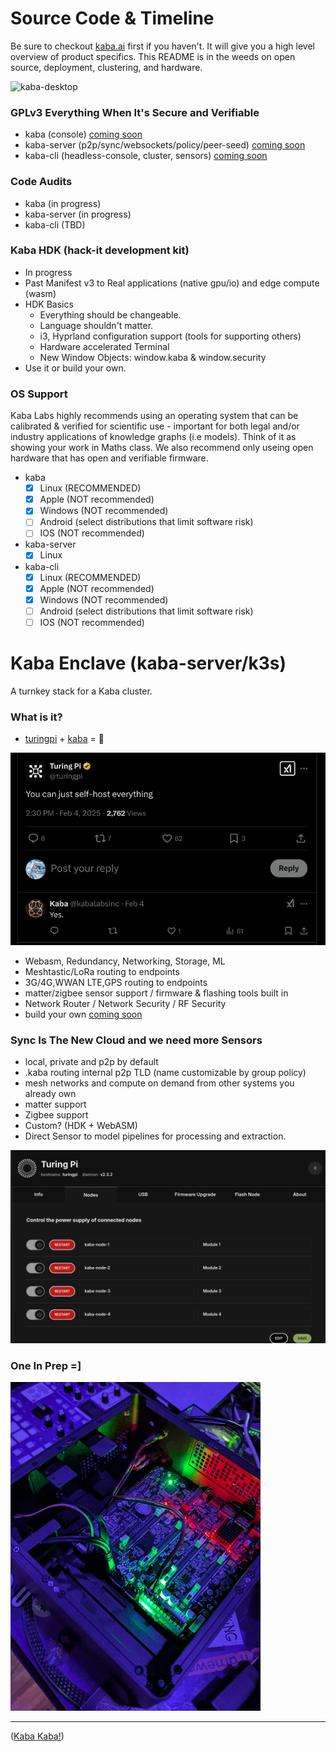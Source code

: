 # Source Code & Timeline

Be sure to checkout [kaba.ai](https://kaba.ai) first if you haven't.
It will give you a high level overview of product specifics.
This README is in the weeds on open source, deployment, clustering, and hardware.

![kaba-desktop](https://github.com/kaba-labs/.github/blob/main/profile/images/kaba-desktop.png?raw=true)

### GPLv3 Everything When It's Secure and Verifiable

- kaba (console) [coming soon](https://github.com/kaba-labs)
- kaba-server (p2p/sync/websockets/policy/peer-seed) [coming soon](https://github.com/kaba-labs)
- kaba-cli (headless-console, cluster, sensors) [coming soon](https://github.com/kaba-labs)

### Code Audits

- kaba (in progress)
- kaba-server (in progress)
- kaba-cli (TBD)

### Kaba HDK (hack-it development kit)

- In progress
- Past Manifest v3 to Real applications (native gpu/io) and edge compute (wasm)
- HDK Basics
    - Everything should be changeable.
    - Language shouldn't matter.
    - i3, Hyprland configuration support (tools for supporting others)
    - Hardware accelerated Terminal
    - New Window Objects: window.kaba & window.security
- Use it or build your own.

### OS Support

Kaba Labs highly recommends using an operating system that can be calibrated & verified for scientific use - important for both legal and/or industry applications of knowledge graphs (i.e models). Think of it as showing your work in Maths class. We also recommend only useing open hardware that has open and verifiable firmware.

- kaba
    - [x] Linux (RECOMMENDED)
    - [x] Apple (NOT recommended)
    - [x] Windows (NOT recommended)
    - [ ] Android (select distributions that limit software risk)
    - [ ] IOS (NOT recommended)
- kaba-server
    - [x] Linux
- kaba-cli
    - [x] Linux (RECOMMENDED)
    - [x] Apple (NOT recommended)
    - [x] Windows (NOT recommended)
    - [ ] Android (select distributions that limit software risk)
    - [ ] IOS (NOT recommended)

# Kaba Enclave (kaba-server/k3s)

A turnkey stack for a Kaba cluster.

### What is it?

- [turingpi](https://turingpi.com/) + [kaba](https://kaba.ai) = 💝

![turing-tweet](https://github.com/kaba-labs/.github/blob/main/profile/images/turing-tweet.png?raw=true)

- Webasm, Redundancy, Networking, Storage, ML
- Meshtastic/LoRa routing to endpoints
- 3G/4G,WWAN LTE,GPS routing to endpoints
- matter/zigbee sensor support / firmware & flashing tools built in
- Network Router / Network Security / RF Security
- build your own [coming soon](https://github.com/kaba-labs)

### Sync Is The New Cloud and we need more Sensors

- local, private and p2p by default
- .kaba routing internal p2p TLD (name customizable by group policy)
- mesh networks and compute on demand from other systems you already own
- matter support
- Zigbee support
- Custom? (HDK + WebASM)
- Direct Sensor to model pipelines for processing and extraction.

![kaba-server-turing-pi](https://github.com/kaba-labs/.github/blob/main/profile/images/kaba-server-turing-pi.png?raw=true)

### One In Prep =]

<img width="400px" src="https://github.com/kaba-labs/.github/blob/main/profile/images/kaba-enclave.jpg?raw=true" alt="kaba-enclave">

---

([Kaba Kaba!](https://kaba.ai))
